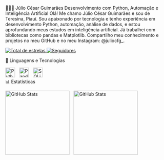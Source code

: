 👨🏻‍💻 Júlio César Guimarães
Desenvolvimento com Python, Automação e Inteligência Artificial
Olá! Me chamo Júlio César Guimarães e sou de Teresina, Piauí. Sou apaixonado por tecnologia e tenho experiência em desenvolvimento Python, automação, análise de dados, e estou aprofundando meus estudos em inteligência artificial. Já trabalhei com bibliotecas como pandas e Matplotlib. Compartilho meu conhecimento e projetos no meu GitHub e no meu Instagram: @juliocfg_.
<p align="left">
<a href="https://github.com/Juwl41?tab=repositories">
<img
alt="Total de estrelas"
title="Total de estrelas GitHub"
src="https://www.google.com/search?q=https://custom-icon-badges.demolab.com/github/stars/Juwl41%3Fcolor%3D55960c%26style%3Dfor-the-badge%26labelColor%3D488207%26logo%3Dstar%26label%3Destrelas"
/>
</a>
<a href="https://www.google.com/search?q=https://github.com/Juwl41%3Ftab%3Dfollowers">
<img
alt="Seguidores"
title="Me siga no GitHub"
src="https://www.google.com/search?q=https://custom-icon-badges.demolab.com/github/followers/Juwl41%3Fcolor%3D236ad3%26labelColor%3D1155ba%26style%3Dfor-the-badge%26logo%3Dgithub%26label%3DSeguidores%26logoColor%3Dwhite"
/>
</a>
</p>
🤖 Linguagens e Tecnologias

<img
align="left"
alt="Python"
title="Python"
width="30px"
style="padding-right: 10px;"
src="https://cdn.jsdelivr.net/gh/devicons/devicon@latest/icons/python/python-original.svg"
/>
<img
align="left"
alt="Pandas"
title="Pandas"
width="30px"
style="padding-right: 10px;"
src="https://cdn.jsdelivr.net/gh/devicons/devicon@latest/icons/pandas/pandas-original.svg"
/>
<img
align="left"
alt="SQLite"
title="SQLite"
width="30px"
style="padding-right: 10px;"
src="https://cdn.jsdelivr.net/gh/devicons/devicon@latest/icons/sqlite/sqlite-original.svg"
/>
<br/>
<br/>
📊 Estatísticas
<p>
<img
align="left"
alt="GitHub Stats"
height="200"
style="padding-right: 10px;"
src="https://www.google.com/search?q=https://github-readme-stats.vercel.app/api%3Fusername%3DJuwl41%26show_icons%3Dtrue%26theme%3Dtokyonight%26include_all_commits%3Dtrue%26locale%3Dpt-br"
/>
<img
align="left"
alt="GitHub Stats"
height="200"
src="https://www.google.com/search?q=https://github-readme-stats.vercel.app/api/top-langs/%3Fusername%3DJuwl41%26theme%3Dtokyonight%26layout%3Dcompact%26custom_title%3DTecnologias%26langs_count%3D9"
/>
</p>

